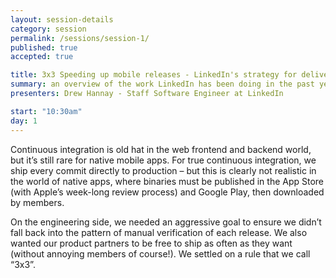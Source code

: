 ```yaml
---
layout: session-details
category: session
permalink: /sessions/session-1/
published: true
accepted: true

title: 3x3 Speeding up mobile releases - LinkedIn's strategy for delivering quality native apps
summary: an overview of the work LinkedIn has been doing in the past year related to all of the points listed on the homepage of this conference.
presenters: Drew Hannay - Staff Software Engineer at LinkedIn

start: "10:30am"
day: 1
---
```

Continuous integration is old hat in the web frontend and backend world, but it’s still rare for native mobile apps. 
For true continuous integration, we ship every commit directly to production – but this is clearly not realistic in the world of native apps, 
where binaries must be published in the App Store (with Apple’s week-long review process) and Google Play, 
then downloaded by members. 

On the engineering side, we needed an aggressive goal to ensure we didn’t fall back into the pattern of manual verification of each release. 
We also wanted our product partners to be free to ship as often as they want (without annoying members of course!). We settled on a rule that we call “3x3”.
